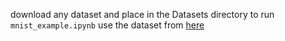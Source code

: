 download any dataset and place in the Datasets directory 
to run `mnist_example.ipynb` use the dataset from [here](https://www.kaggle.com/datasets/oddrationale/mnist-in-csv?resource=download)
